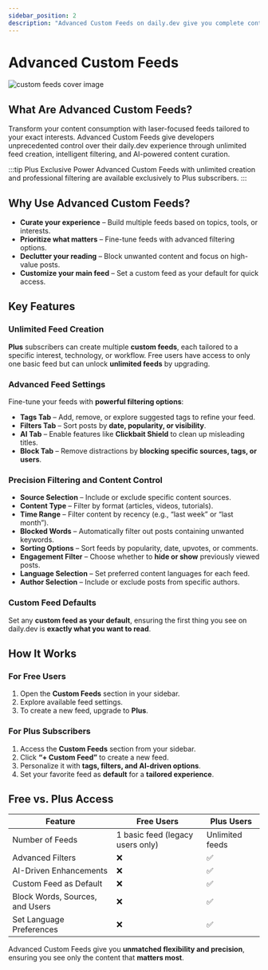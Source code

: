 ```yaml
---
sidebar_position: 2
description: "Advanced Custom Feeds on daily.dev give you complete control over your content. Create unlimited feeds, apply powerful filters, block distractions, and personalize your reading experience. Available exclusively for Plus subscribers."
---
```


# Advanced Custom Feeds

![custom feeds cover image](https://daily-now-res.cloudinary.com/image/upload/v1740315000/docs/8Y8Q6dhu2.jpg)

## What Are Advanced Custom Feeds?  

Transform your content consumption with laser-focused feeds tailored to your exact interests. Advanced Custom Feeds give developers unprecedented control over their daily.dev experience through unlimited feed creation, intelligent filtering, and AI-powered content curation.

:::tip Plus Exclusive Power
Advanced Custom Feeds with unlimited creation and professional filtering are available exclusively to Plus subscribers.
:::  

## Why Use Advanced Custom Feeds?  

- **Curate your experience** – Build multiple feeds based on topics, tools, or interests.  
- **Prioritize what matters** – Fine-tune feeds with advanced filtering options.  
- **Declutter your reading** – Block unwanted content and focus on high-value posts.  
- **Customize your main feed** – Set a custom feed as your default for quick access.  

## Key Features  

### Unlimited Feed Creation  
**Plus** subscribers can create multiple **custom feeds**, each tailored to a specific interest, technology, or workflow. Free users have access to only one basic feed but can unlock **unlimited feeds** by upgrading.  

### Advanced Feed Settings  
Fine-tune your feeds with **powerful filtering options**:  

- **Tags Tab** – Add, remove, or explore suggested tags to refine your feed.  
- **Filters Tab** – Sort posts by **date, popularity, or visibility**.  
- **AI Tab** – Enable features like **Clickbait Shield** to clean up misleading titles.  
- **Block Tab** – Remove distractions by **blocking specific sources, tags, or users**.  

### Precision Filtering and Content Control  
- **Source Selection** – Include or exclude specific content sources.  
- **Content Type** – Filter by format (articles, videos, tutorials).  
- **Time Range** – Filter content by recency (e.g., “last week” or “last month”).  
- **Blocked Words** – Automatically filter out posts containing unwanted keywords.  
- **Sorting Options** – Sort feeds by popularity, date, upvotes, or comments.  
- **Engagement Filter** – Choose whether to **hide or show** previously viewed posts.  
- **Language Selection** – Set preferred content languages for each feed.  
- **Author Selection** – Include or exclude posts from specific authors.  

### Custom Feed Defaults  
Set any **custom feed as your default**, ensuring the first thing you see on daily.dev is **exactly what you want to read**.

## How It Works  

### For Free Users  
1. Open the **Custom Feeds** section in your sidebar.  
2. Explore available feed settings.  
3. To create a new feed, upgrade to **Plus**.  

### For Plus Subscribers  
1. Access the **Custom Feeds** section from your sidebar.  
2. Click **“+ Custom Feed”** to create a new feed.  
3. Personalize it with **tags, filters, and AI-driven options**.  
4. Set your favorite feed as **default** for a **tailored experience**.  

## Free vs. Plus Access  

| Feature               | Free Users | Plus Users |
|----------------------|------------|------------|
| Number of Feeds  | 1 basic feed (legacy users only) | Unlimited feeds |
| Advanced Filters | ❌ | ✅ |
| AI-Driven Enhancements | ❌ | ✅ |
| Custom Feed as Default | ❌ | ✅ |
| Block Words, Sources, and Users | ❌ | ✅ |
| Set Language Preferences | ❌ | ✅ |

Advanced Custom Feeds give you **unmatched flexibility and precision**, ensuring you see only the content that **matters most**.